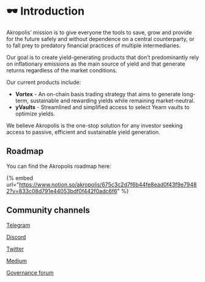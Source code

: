 # 🕶 Introduction

Akropolis’ mission is to give everyone the tools to save, grow and provide for the future safely and without dependence on a central counterparty, or to fall prey to predatory financial practices of multiple intermediaries.&#x20;

Our goal is to create yield-generating products that don’t predominantly rely on inflationary emissions as the main source of yield and that generate returns regardless of the market conditions.

Our current products include:

* **Vortex** - An on-chain basis trading strategy that aims to generate long-term, sustainable and rewarding yields while remaining market-neutral.
* **yVaults** - Streamlined and simplified access to select Yearn vaults to optimize yields.

We believe Akropolis is the one-stop solution for any investor seeking access to passive, efficient and sustainable yield generation.

## Roadmap

You can find the Akropolis roadmap here:

{% embed url="https://www.notion.so/akropolis/675c3c2d7f6b44fe8ead0f43f9e79482?v=833c08d791e44053bdf0f442f0adc6f6" %}

## Community channels

[Telegram](https://t.me/akropolis\_official)

[Discord](https://discord.gg/Y58CGUW)

[Twitter](https://twitter.com/akropolisio)

[Medium](https://medium.com/akropolis)

[Governance forum](https://gov.akropolis.io/)
